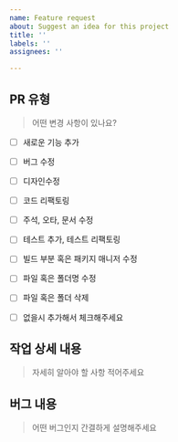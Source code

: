 ```yaml
---
name: Feature request
about: Suggest an idea for this project
title: ''
labels: ''
assignees: ''

---
```


## PR 유형
> 어떤 변경 사항이 있나요?

- [ ] 새로운 기능 추가
- [ ] 버그 수정
- [ ] 디자인수정
- [ ] 코드 리팩토링
- [ ] 주석, 오타, 문서 수정
- [ ] 테스트 추가, 테스트 리팩토링
- [ ] 빌드 부분 혹은 패키지 매니저 수정
- [ ] 파일 혹은 폴더명 수정
- [ ] 파일 혹은 폴더 삭제
- [ ] 없을시 추가해서 체크해주세요


## 작업 상세 내용
> 자세히 알아야 할 사항 적어주세요


## 버그 내용
> 어떤 버그인지 간결하게 설명해주세요
